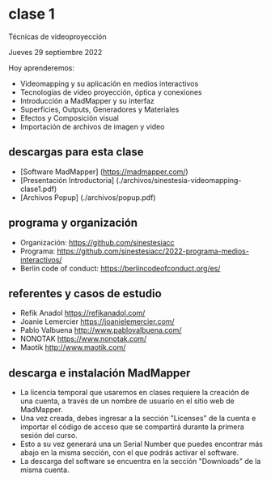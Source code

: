 # clase 1

Técnicas de videoproyección

Jueves 29 septiembre 2022

Hoy aprenderemos:

- Videomapping y su aplicación en medios interactivos
- Tecnologías de video proyección, óptica y conexiones
- Introducción a MadMapper y su interfaz
- Superficies, Outputs, Generadores y Materiales
- Efectos y Composición visual
- Importación de archivos de imagen y video

## descargas para esta clase

- [Software MadMapper] (https://madmapper.com/)
- [Presentación Introductoria] (./archivos/sinestesia-videomapping-clase1.pdf)
- [Archivos Popup] (./archivos/popup.pdf)

## programa y organización

- Organización: https://github.com/sinestesiacc
- Programa: https://github.com/sinestesiacc/2022-programa-medios-interactivos/
- Berlin code of conduct: https://berlincodeofconduct.org/es/

## referentes y casos de estudio

- Refik Anadol https://refikanadol.com/
- Joanie Lemercier https://joanielemercier.com/
- Pablo Valbuena http://www.pablovalbuena.com/
- NONOTAK https://www.nonotak.com/
- Maotik http://www.maotik.com/

## descarga e instalación MadMapper

- La licencia temporal que usaremos en clases requiere la creación de una cuenta, a través de un nombre de usuario en el sitio web de MadMapper.
- Una vez creada, debes ingresar a la sección "Licenses" de la cuenta e importar el código de acceso que se compartirá durante la primera sesión del curso.
- Esto a su vez generará una un Serial Number que puedes encontrar más abajo en la misma sección, con el que podrás activar el software.
- La descarga del software se encuentra en la sección "Downloads" de la misma cuenta. 
